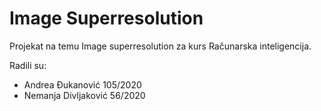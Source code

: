 # Image Superresolution
Projekat na temu Image superresolution za kurs Računarska inteligencija.

Radili su:
- Andrea Đukanović 105/2020
- Nemanja Divljaković 56/2020
